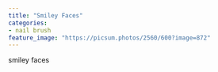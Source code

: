 ```yaml
---
title: "Smiley Faces"
categories:
- nail brush
feature_image: "https://picsum.photos/2560/600?image=872"
---
```


smiley faces